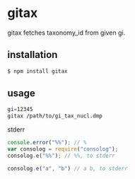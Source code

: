 gitax
==========
gitax fetches taxonomy_id from given gi.

installation
----------------
```bash
$ npm install gitax
```

usage
-------------
```bash
gi=12345
gitax /path/to/gi_tax_nucl.dmp 
```

stderr
```js
console.error("%%"); // %
var consolog = require("consolog");
consolog.e("%%"); // %%, to stderr

consolog.e("a", "b") // a b, to stderr
```
